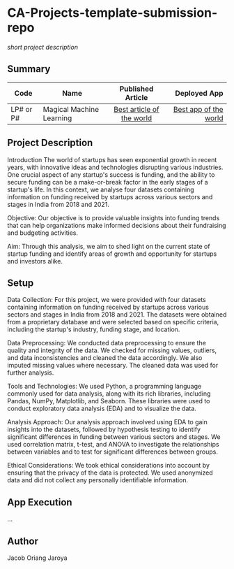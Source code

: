 # CA-Projects-template-submission-repo
*short project description*

## Summary
| Code      | Name        | Published Article |  Deployed App |
|-----------|-------------|:-------------:|------:|
| LP# or P# | Magical Machine Learning |  [Best article of the world](/) | [Best app of the world](/) |

## Project Description
Introduction
The world of startups has seen exponential growth in recent years, with innovative ideas and technologies disrupting various industries. One crucial aspect of any startup's success is funding, and the ability to secure funding can be a make-or-break factor in the early stages of a startup's life. In this context, we analyse four datasets containing information on funding received by startups across various sectors and stages in India from 2018 and 2021.

Objective: Our objective is to provide valuable insights into funding trends that can help organizations make informed decisions about their fundraising and budgeting activities.

Aim: Through this analysis, we aim to shed light on the current state of startup funding and identify areas of growth and opportunity for startups and investors alike.

## Setup
Data Collection:
For this project, we were provided with four datasets containing information on funding received by startups across various sectors and stages in India from 2018 and 2021. The datasets were obtained from a proprietary database and were selected based on specific criteria, including the startup's industry, funding stage, and location.

Data Preprocessing:
We conducted data preprocessing to ensure the quality and integrity of the data. We checked for missing values, outliers, and data inconsistencies and cleaned the data accordingly. We also imputed missing values where necessary. The cleaned data was used for further analysis.

Tools and Technologies:
We used Python, a programming language commonly used for data analysis, along with its rich libraries, including Pandas, NumPy, Matplotlib, and Seaborn. These libraries were used to conduct exploratory data analysis (EDA) and to visualize the data.

Analysis Approach:
Our analysis approach involved using EDA to gain insights into the datasets, followed by hypothesis testing to identify significant differences in funding between various sectors and stages. We used correlation matrix, t-test, and ANOVA to investigate the relationships between variables and to test for significant differences between groups.

Ethical Considerations:
We took ethical considerations into account by ensuring that the privacy of the data is protected. We used anonymized data and did not collect any personally identifiable information.

## App Execution
...

## Author
Jacob Oriang Jaroya

